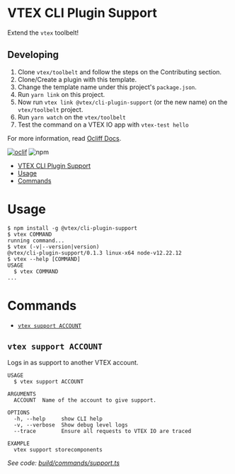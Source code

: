 # VTEX CLI Plugin Support

Extend the `vtex` toolbelt!

## Developing

1. Clone `vtex/toolbelt` and follow the steps on the Contributing section.
2. Clone/Create a plugin with this template.
3. Change the template name under this project's `package.json`.
2. Run `yarn link` on this project.
3. Now run `vtex link @vtex/cli-plugin-support` (or the new name) on the `vtex/toolbelt` project.
4. Run `yarn watch` on the `vtex/toolbelt`
5. Test the command on a VTEX IO app with `vtex-test hello`

For more information, read [Ocliff Docs](https://oclif.io/docs/introduction).

[![oclif](https://img.shields.io/badge/cli-oclif-brightgreen.svg)](https://oclif.io)
![npm](https://img.shields.io/npm/v/@vtex/cli-plugin-support)

<!-- toc -->
* [VTEX CLI Plugin Support](#vtex-cli-plugin-support)
* [Usage](#usage)
* [Commands](#commands)
<!-- tocstop -->
# Usage
<!-- usage -->
```sh-session
$ npm install -g @vtex/cli-plugin-support
$ vtex COMMAND
running command...
$ vtex (-v|--version|version)
@vtex/cli-plugin-support/0.1.3 linux-x64 node-v12.22.12
$ vtex --help [COMMAND]
USAGE
  $ vtex COMMAND
...
```
<!-- usagestop -->
# Commands
<!-- commands -->
* [`vtex support ACCOUNT`](#vtex-support-account)

## `vtex support ACCOUNT`

Logs in as support to another VTEX account.

```
USAGE
  $ vtex support ACCOUNT

ARGUMENTS
  ACCOUNT  Name of the account to give support.

OPTIONS
  -h, --help     show CLI help
  -v, --verbose  Show debug level logs
  --trace        Ensure all requests to VTEX IO are traced

EXAMPLE
  vtex support storecomponents
```

_See code: [build/commands/support.ts](https://github.com/vtex/cli-plugin-support/blob/v0.1.3/build/commands/support.ts)_
<!-- commandsstop -->
